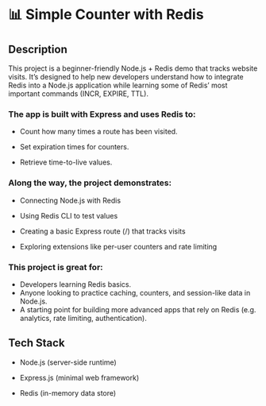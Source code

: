 # 📊 Simple Counter with Redis

## Description

This project is a beginner-friendly Node.js + Redis demo that tracks website visits.
It’s designed to help new developers understand how to integrate Redis into a Node.js application while learning some of Redis’ most important commands (INCR, EXPIRE, TTL).

### The app is built with Express and uses Redis to:

-   Count how many times a route has been visited.

-   Set expiration times for counters.

-   Retrieve time-to-live values.

### Along the way, the project demonstrates:

-   Connecting Node.js with Redis

-   Using Redis CLI to test values

-   Creating a basic Express route (/) that tracks visits

-   Exploring extensions like per-user counters and rate limiting

### This project is great for:

-   Developers learning Redis basics.
-   Anyone looking to practice caching, counters, and session-like data in Node.js.
-   A starting point for building more advanced apps that rely on Redis (e.g. analytics, rate limiting, authentication).

## Tech Stack

-   Node.js (server-side runtime)

-   Express.js (minimal web framework)

-   Redis (in-memory data store)
